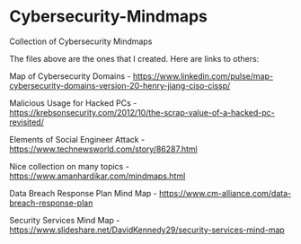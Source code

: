 # Cybersecurity-Mindmaps
Collection of Cybersecurity Mindmaps

The files above are the ones that I created. Here are links to others:
  
Map of Cybersecurity Domains - https://www.linkedin.com/pulse/map-cybersecurity-domains-version-20-henry-jiang-ciso-cissp/

Malicious Usage for Hacked PCs - https://krebsonsecurity.com/2012/10/the-scrap-value-of-a-hacked-pc-revisited/

Elements of Social Engineer Attack - https://www.technewsworld.com/story/86287.html

Nice collection on many topics - https://www.amanhardikar.com/mindmaps.html

Data Breach Response Plan Mind Map - https://www.cm-alliance.com/data-breach-response-plan

Security Services Mind Map - https://www.slideshare.net/DavidKennedy29/security-services-mind-map
